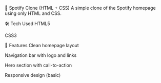 🎵 Spotify Clone (HTML + CSS)
A simple clone of the Spotify homepage using only HTML and CSS.

🛠️ Tech Used
HTML5

CSS3

📸 Features
Clean homepage layout

Navigation bar with logo and links

Hero section with call-to-action

Responsive design (basic)


